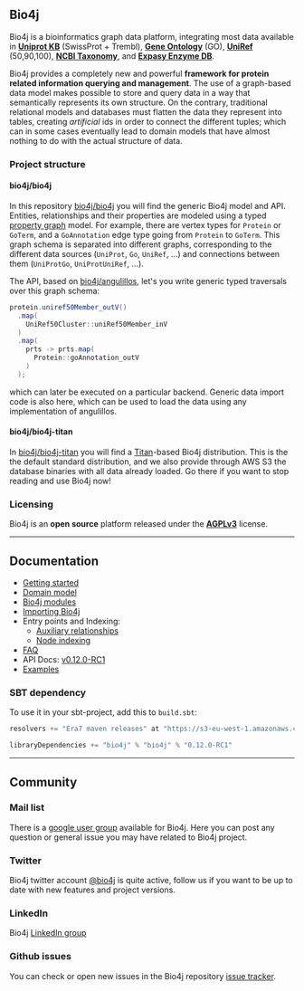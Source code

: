 ## Bio4j

Bio4j is a bioinformatics graph data platform, integrating most data available in [**Uniprot KB**](http://www.uniprot.org/) (SwissProt + Trembl), [**Gene Ontology**](http://www.geneontology.org/) (GO), [**UniRef**](http://www.ebi.ac.uk/uniref/) (50,90,100), [**NCBI Taxonomy**](http://www.ncbi.nlm.nih.gov/Taxonomy/), and [**Expasy Enzyme DB**](http://enzyme.expasy.org/). 

Bio4j provides a completely new and powerful **framework for protein related information querying and management**. 
The use of a graph-based data model makes possible to store and query data in a way that semantically represents its own structure. On the contrary, traditional relational models and databases must flatten the data they represent into tables, creating _artificial_ ids in order to connect the different tuples; which can in some cases eventually lead to domain models that have almost nothing to do with the actual structure of data.

### Project structure

#### bio4j/bio4j

In this repository [bio4j/bio4j](https://github.com/bio4j/bio4j) you will find the generic Bio4j model and API. Entities, relationships and their properties are modeled using a typed [property graph](https://github.com/tinkerpop/blueprints/wiki/property-graph-model) model. For example, there are vertex types for `Protein` or `GoTerm`, and a `GoAnnotation` edge type going from `Protein` to `GoTerm`. This graph schema is separated into different graphs, corresponding to the different data sources (`UniProt`, `Go`, `UniRef`, ...) and connections between them (`UniProtGo`, `UniProtUniRef`, ...).

The API, based on [bio4j/angulillos](https://github.com/bio4j/angulillos), let's you write generic typed traversals over this graph schema:

``` Java
protein.uniref50Member_outV()
  .map( 
    UniRef50Cluster::uniRef50Member_inV
  )
  .map( 
    prts -> prts.map(
      Protein::goAnnotation_outV
    )
  );
```

which can later be executed on a particular backend. Generic data import code is also here, which can be used to load the data using any implementation of angulillos.

#### bio4j/bio4j-titan

In [bio4j/bio4j-titan](https://github.com/bio4j/bio4j-titan) you will find a [Titan](https://github.com/thinkaurelius/titan/)-based Bio4j distribution. This is the the default standard distribution, and we also provide through AWS S3 the database binaries with all data already loaded. Go there if you want to stop reading and use Bio4j now!

###  Licensing

Bio4j is an **open source** platform released under the [**AGPLv3**](http://www.gnu.org/licenses/agpl.html) license.

-----


## Documentation

* [Getting started](docs/getting-started.md)
* [Domain model](docs/domain-model.md)
* [Bio4j modules](docs/bio4j-modules.md)
* [Importing Bio4j](docs/importing-bio4j.md)
* Entry points and Indexing:
  - [Auxiliary relationships](docs/auxiliary-relationships.md)
  - [Node indexing](docs/node-indexing.md)
* [FAQ](docs/faq.md)
* API Docs: [v0.12.0-RC1](http://bio4j.com/bio4j/docs/api/0.12.0-RC1)
* [Examples](docs/examples.md)


### SBT dependency

To use it in your sbt-project, add this to `build.sbt`:

```scala
resolvers += "Era7 maven releases" at "https://s3-eu-west-1.amazonaws.com/releases.era7.com"

libraryDependencies += "bio4j" % "bio4j" % "0.12.0-RC1"
```

-----


## Community

### Mail list
There is a [google user group](http://groups.google.com/group/bio4j-user) available for Bio4j. Here you can post any question or general issue you may have related to Bio4j project. 

### Twitter
Bio4j twitter account [@bio4j](http://twitter.com/bio4j) is quite active, follow us if you want to be up to date with new features and project versions.

### LinkedIn

Bio4j [LinkedIn group](http://www.linkedin.com/groups/Bio4j-3890937) 

### Github issues

You can check or open new issues in the Bio4j repository [issue tracker](https://github.com/bio4j/bio4j/issues).
